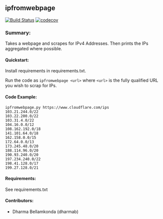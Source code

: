 ## ipfromwebpage

[![Build Status](https://travis-ci.org/shepherdjay/ipfromwebpage.svg?branch=master)](https://travis-ci.org/shepherdjay/ipfromwebpage)
[![codecov](https://codecov.io/gh/shepherdjay/ipfromwebpage/branch/master/graph/badge.svg)](https://codecov.io/gh/shepherdjay/ipfromwebpage)

### Summary:
Takes a webpage and scrapes for IPv4 Addresses. Then prints the IPs aggregated where possible.

#### Quickstart:

Install requirements in requirements.txt.

Run the code as `ipfromwebpage <url>` where `<url>` is the fully qualified URL you wish to scrap for IPs.

#### Code Example:
```
ipfromwebpage.py https://www.cloudflare.com/ips
103.21.244.0/22
103.22.200.0/22
103.31.4.0/22
104.16.0.0/12
108.162.192.0/18
141.101.64.0/18
162.158.0.0/15
172.64.0.0/13
173.245.48.0/20
188.114.96.0/20
190.93.240.0/20
197.234.240.0/22
198.41.128.0/17
199.27.128.0/21
```

#### Requirements:
See requirements.txt

#### Contributors:
- Dharma Bellamkonda (dharmab)
